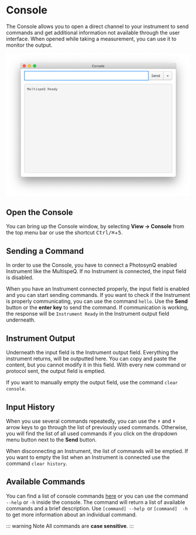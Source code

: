 # Console

The Console allows you to open a direct channel to your instrument to send commands and get additional information not available through the user interface. When opened while taking a measurement, you can use it to monitor the output.

![Console after running the command `hello` to test the Instrument connection](./images/console-window.png)

## Open the Console

You can bring up the Console window, by selecting **View → Console** from the top menu bar or use the shortcut <kbd>Ctrl/⌘</kbd>+<kbd>5</kbd>.

## Sending a Command

In order to use the Console, you have to connect a PhotosynQ enabled Instrument like the MultispeQ. If no Instrument is connected, the input field is disabled.

When you have an Instrument connected properly, the input field is enabled and you can start sending commands. If you want to check if the Instrument is properly communicating, you can use the command `hello`. Use the **Send** button or the **enter key** to send the command. If communication is working, the response will be `Instrument Ready` in the Instrument output field underneath.

## Instrument Output

Underneath the input field is the Instrument output field. Everything the instrument returns, will be outputted here. You can copy and paste the content, but you cannot modify it in this field. With every new command or protocol sent, the output field is emptied.

If you want to manually empty the output field, use the command `clear console`.

## Input History

When you use several commands repeatedly, you can use the <kbd>⬆</kbd> and <kbd>⬇</kbd> arrow keys to go through the list of previously used commands. Otherwise, you will find the list of all used commands if you click on the dropdown menu button next to the **Send** button.

When disconnecting an Instrument, the list of commands will be emptied. If you want to empty the list when an Instrument is connected use the command `clear history`.

## Available Commands

You can find a list of console commands [here](../instruments/console-commands.md) or you can use the command `--help` or `-h` inside the console. The command will return a list of available commands and a brief description. Use `[command] --help `or `[command]  -h` to get more information about an individual command.

::: warning Note
All commands are **case sensitive**.
:::
